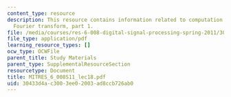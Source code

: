 ```yaml
---
content_type: resource
description: This resource contains information related to computation of the discrete
  Fourier transform, part 1.
file: /media/courses/res-6-008-digital-signal-processing-spring-2011/30433d4ac3003ee02003ad8ccb726ab0_MITRES_6_008S11_lec18.pdf
file_type: application/pdf
learning_resource_types: []
ocw_type: OCWFile
parent_title: Study Materials
parent_type: SupplementalResourceSection
resourcetype: Document
title: MITRES_6_008S11_lec18.pdf
uid: 30433d4a-c300-3ee0-2003-ad8ccb726ab0
---
```

